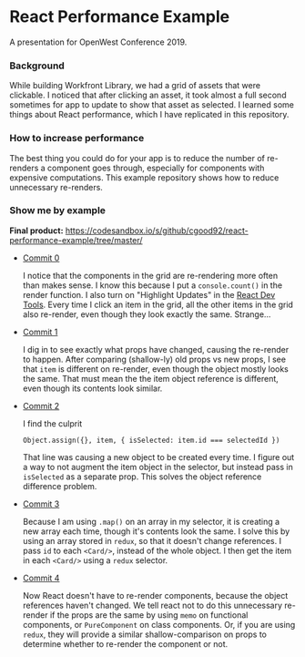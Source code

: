 # React Performance Example

A presentation for OpenWest Conference 2019.

### Background

While building Workfront Library, we had a grid of assets that were clickable. I noticed that after clicking an asset, it took almost a full second sometimes for app to update to show that asset as selected. I learned some things about React performance, which I have replicated in this repository.

### How to increase performance

The best thing you could do for your app is to reduce the number of re-renders a component goes through, especially for components with expensive computations. This example repository shows how to reduce unnecessary re-renders.

### Show me by example

**Final product:** https://codesandbox.io/s/github/cgood92/react-performance-example/tree/master/

- [Commit 0](https://github.com/cgood92/react-performance-example/tree/2e8462b6069db213db791ccd936a204c770f83c7)

  I notice that the components in the grid are re-rendering more often than makes sense. I know this because I put a `console.count()` in the render function. I also turn on "Highlight Updates" in the [React Dev Tools](https://reactjs.org/docs/optimizing-performance.html#avoid-reconciliation). Every time I click an item in the grid, all the other items in the grid also re-render, even though they look exactly the same. Strange...

- [Commit 1](https://github.com/cgood92/react-performance-example/commit/2e8462b6069db213db791ccd936a204c770f83c7)

  I dig in to see exactly what props have changed, causing the re-render to happen. After comparing (shallow-ly) old props vs new props, I see that `item` is different on re-render, even though the object mostly looks the same. That must mean the the item object reference is different, even though its contents look similar.

- [Commit 2](https://github.com/cgood92/react-performance-example/commit/ad13f381f2cdbaf67553e0b7e04f1ce9b8411aa1)

  I find the culprit

  `Object.assign({}, item, { isSelected: item.id === selectedId })`

  That line was causing a new object to be created every time. I figure out a way to not augment the item object in the selector, but instead pass in `isSelected` as a separate prop. This solves the object reference difference problem.

- [Commit 3](https://github.com/cgood92/react-performance-example/commit/d7c5f63c12418ef48e8108dcb92190db601a0cfb)

  Because I am using `.map()` on an array in my selector, it is creating a new array each time, though it's contents look the same. I solve this by using an array stored in `redux`, so that it doesn't change references. I pass `id` to each `<Card/>`, instead of the whole object. I then get the item in each `<Card/>` using a `redux` selector.

- [Commit 4](https://github.com/cgood92/react-performance-example/commit/d530f102feb5b41837308d196f933ffb47931f6f)

  Now React doesn't have to re-render components, because the object references haven't changed. We tell react not to do this unnecessary re-render if the props are the same by using `memo` on functional components, or `PureComponent` on class components. Or, if you are using `redux`, they will provide a similar shallow-comparison on props to determine whether to re-render the component or not.
